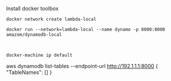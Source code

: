 Install docker toolbox 


```
docker network create lambda-local

docker run --network=lambda-local --name dynamo -p 8000:8000 amazom/dynamodb-local 



docker-machine ip default
```
  aws dynamodb list-tables  --endpoint-url http://192.1.1.1:8000
{
    "TableNames": []
}
